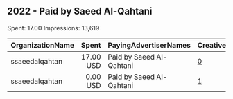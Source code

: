 ## 2022 - Paid by Saeed Al-Qahtani 
Spent: 17.00
Impressions: 13,619

|OrganizationName|Spent|PayingAdvertiserNames|CreativeUrls|Impressions|Genders|AgeBrackets|CountryCodes|BillingAddresses|CandidateBallotInformation|
|:---|---:|:---|:---|---:|:---|:---|:---|:---|:---|
|ssaeedalqahtan|17.00 USD|Paid by Saeed Al-Qahtani|[0](https://www.snap.com/political-ads/asset/b799adddcabea1e7215d262a05ce2976fd715ce4f786f4d556933629dfa38192?mediaType=mp4)|13,444||21+|kuwait|US|ssaeedalqahtani|
|ssaeedalqahtan|0.00 USD|Paid by Saeed Al-Qahtani|[1](https://www.snap.com/political-ads/asset/dfeb082bedd4de2c0f0147f1bcc1c3388f1f87a5f2a245d8275917caee6651f9?mediaType=mp4)|175||21+|kuwait|US|ssaeedalqahtani|
